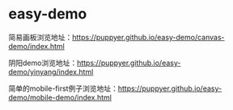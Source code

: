 # easy-demo
简易画板浏览地址：https://puppyer.github.io/easy-demo/canvas-demo/index.html

阴阳demo浏览地址：https://puppyer.github.io/easy-demo/yinyang/index.html

简单的mobile-first例子浏览地址：https://puppyer.github.io/easy-demo/mobile-demo/index.html
